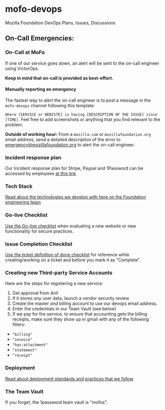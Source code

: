 # mofo-devops
Mozilla Foundation DevOps Plans, Issues, Discussions

## On-Call Emergencies:

### On-Call at MoFo

If one of our service goes down, an alert will be sent to the on-call engineer using VictorOps.

**Keep in mind that on-call is provided as best-effort.**

#### Manually reporting an emergency

The fastest way to alert the on-call engineer is to post a message in the `mofo-devops` channel following this template:

`@here [SERVICE or WEBISTE] is having [DESCRIPTION OF THE ISSUE] since [TIME]`. Feel free to add screenshots or anything that you find relevant to the problem.

**Outside of working hour:**
From a `mozilla.com` or `mozillafoundation.org` email address, send a detailed description of the error to [emergency@mozillafoundation.org](mailto:emergency@mozillafoundation.org) to alert the on-call engineer.

### Incident response plan

Our Incident response plan for Stripe, Paypal and 1Password can be accessed by employees [at this link](https://docs.google.com/a/mozilla.com/document/d/1AVSqG1WfQNTyvyOQAXwrHjT6JQwRjk0AFnJzUbS7Hxg/edit?usp=sharing)

### Tech Stack

[Read about the technologies we develop with here on the Foundation engineering team](docs/technology.md)

### Go-live Checklist

[Use the Go-live checklist](docs/go-live.md) when evaluating a new website or new functionality for secure practices.

### Issue Completion Checklist

[Use the ticket definition of done checklist](docs/ticket-definition-of-done.md) for reference while creating/working on a ticket and before you mark it as "Complete". 


### Creating new Third-party Service Accounts

Here are the steps for registering a new service:

1. Get approval from Anil
2. If it stores *any* user data, launch a vendor security review
3. Create the master *and* billing account to use our devops email address.
4. Enter the credentials in our Team Vault (see below)
5. If we pay for the service, to ensure that accounting gets the billing receipts, make sure they show up in gmail with any of the following filters:
  * `"billing"`
  * `"invoice"`
  * `"has:attachment"`
  * `"statement"`
  * `"receipt"`

### Deployment

[Read about deployment standards and practices that we follow](docs/deployment-standards.md)

### The Team Vault

If you forget, the 1password team vault is "mofos".
